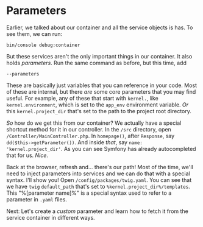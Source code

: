 # Parameters

Earlier, we talked about our container and all the service objects is has. To see them, we can run:

```terminal
bin/console debug:container
```

But these services aren't the only important things in our container. It also holds *parameters*. Run the same command as before, but this time, add

```terminal
--parameters
```

These are basically just variables that you can reference in your code. Most of these are internal, but there *are* some core parameters that you may find useful. For example, any of these that start with `kernel.`, like `kernel.environment`, which is set to the `app_env` environment variable. *Or* this `kernel.project_dir` that's set to the path to the project root directory.

*So* how do we get this from our container? We actually have a special shortcut method for it in our controller. In the `/src` directory, open `/Controller/MainController.php`. In `homepage()`, after `Response`, say `dd($this->getParameter())`. And inside *that*, say `name: 'kernel.project_dir'`. As you can see Symfony has already autocompleted that for us. *Nice*.

Back at the browser, refresh and... there's our path! Most of the time, we'll need to inject parameters into services and we can do that with a special syntax. I'll show you! Open `/config/packages/twig.yaml`. You can see that we have `twig` `default_path` that's set to `%kernel.project_dir%/templates`. This "%[parameter name]%" is a special syntax used to refer to a parameter in `.yaml` files.

Next: Let's create a *custom* parameter and learn how to fetch it from the service container in different ways.
